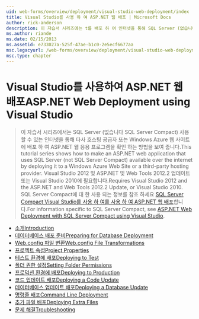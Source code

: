 ```yaml
---
uid: web-forms/overview/deployment/visual-studio-web-deployment/index
title: Visual Studio를 사용 하 여 ASP.NET 웹 배포 | Microsoft Docs
author: rick-anderson
description: 이 자습서 시리즈에는 t를 배포 하 여 인터넷을 통해 SQL Server (없습니다 SQL Server Compact) 사용할 수 있습니다를 사용 하는 ASP.NET 웹 응용 프로그램을 만드는 방법을 보여 줍니다...
ms.author: riande
ms.date: 02/15/2013
ms.assetid: e733027a-525f-47ae-b1c0-2e5ecf6677aa
msc.legacyurl: /web-forms/overview/deployment/visual-studio-web-deployment
msc.type: chapter
---
```

<a name="aspnet-web-deployment-using-visual-studio"></a><span data-ttu-id="12995-103">Visual Studio를 사용하여 ASP.NET 웹 배포</span><span class="sxs-lookup"><span data-stu-id="12995-103">ASP.NET Web Deployment using Visual Studio</span></span>
====================
> <span data-ttu-id="12995-104">이 자습서 시리즈에서는 SQL Server (없습니다 SQL Server Compact) 사용할 수 있는 인터넷을 통해 타사 호스팅 공급자 또는 Windows Azure 웹 사이트에 배포 하 여 ASP.NET 웹 응용 프로그램을 확인 하는 방법을 보여 줍니다.</span><span class="sxs-lookup"><span data-stu-id="12995-104">This tutorial series shows how to make an ASP.NET web application that uses SQL Server (not SQL Server Compact) available over the internet by deploying it to a Windows Azure Web Site or a third-party hosting provider.</span></span> <span data-ttu-id="12995-105">Visual Studio 2012 및 ASP.NET 및 Web Tools 2012.2 업데이트 또는 Visual Studio 2010에 필요합니다.</span><span class="sxs-lookup"><span data-stu-id="12995-105">Requires Visual Studio 2012 and the ASP.NET and Web Tools 2012.2 Update, or Visual Studio 2010.</span></span> <span data-ttu-id="12995-106">SQL Server Compact에 대 한 사용 되는 정보를 참조 하세요 [SQL Server Compact Visual Studio를 사용 하 여를 사용 하 여 ASP.NET 웹 배포](../../older-versions-getting-started/deployment-to-a-hosting-provider/deployment-to-a-hosting-provider-introduction-1-of-12.md)합니다.</span><span class="sxs-lookup"><span data-stu-id="12995-106">For information specific to SQL Server Compact, see [ASP.NET Web Deployment with SQL Server Compact using Visual Studio](../../older-versions-getting-started/deployment-to-a-hosting-provider/deployment-to-a-hosting-provider-introduction-1-of-12.md).</span></span>


- [<span data-ttu-id="12995-107">소개</span><span class="sxs-lookup"><span data-stu-id="12995-107">Introduction</span></span>](introduction.md)
- [<span data-ttu-id="12995-108">데이터베이스 배포 준비</span><span class="sxs-lookup"><span data-stu-id="12995-108">Preparing for Database Deployment</span></span>](preparing-databases.md)
- [<span data-ttu-id="12995-109">Web.config 파일 변환</span><span class="sxs-lookup"><span data-stu-id="12995-109">Web.config File Transformations</span></span>](web-config-transformations.md)
- [<span data-ttu-id="12995-110">프로젝트 속성</span><span class="sxs-lookup"><span data-stu-id="12995-110">Project Properties</span></span>](project-properties.md)
- [<span data-ttu-id="12995-111">테스트 환경에 배포</span><span class="sxs-lookup"><span data-stu-id="12995-111">Deploying to Test</span></span>](deploying-to-iis.md)
- [<span data-ttu-id="12995-112">폴더 권한 설정</span><span class="sxs-lookup"><span data-stu-id="12995-112">Setting Folder Permissions</span></span>](setting-folder-permissions.md)
- [<span data-ttu-id="12995-113">프로덕션 환경에 배포</span><span class="sxs-lookup"><span data-stu-id="12995-113">Deploying to Production</span></span>](deploying-to-production.md)
- [<span data-ttu-id="12995-114">코드 업데이트 배포</span><span class="sxs-lookup"><span data-stu-id="12995-114">Deploying a Code Update</span></span>](deploying-a-code-update.md)
- [<span data-ttu-id="12995-115">데이터베이스 업데이트 배포</span><span class="sxs-lookup"><span data-stu-id="12995-115">Deploying a Database Update</span></span>](deploying-a-database-update.md)
- [<span data-ttu-id="12995-116">명령줄 배포</span><span class="sxs-lookup"><span data-stu-id="12995-116">Command Line Deployment</span></span>](command-line-deployment.md)
- [<span data-ttu-id="12995-117">추가 파일 배포</span><span class="sxs-lookup"><span data-stu-id="12995-117">Deploying Extra Files</span></span>](deploying-extra-files.md)
- [<span data-ttu-id="12995-118">문제 해결</span><span class="sxs-lookup"><span data-stu-id="12995-118">Troubleshooting</span></span>](troubleshooting.md)
